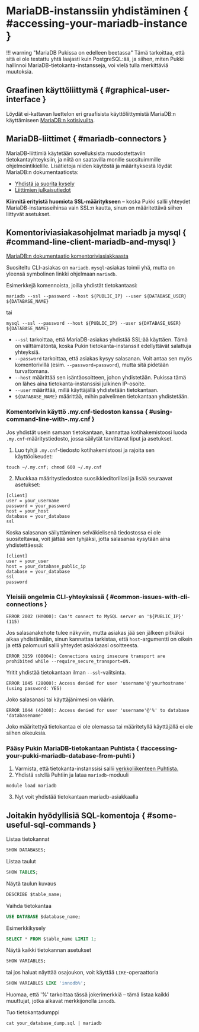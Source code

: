 # MariaDB-instanssiin yhdistäminen { #accessing-your-mariadb-instance }
!!! warning "MariaDB Pukissa on edelleen beetassa"
    Tämä tarkoittaa, että sitä ei ole testattu yhtä laajasti kuin PostgreSQL:ää, ja siihen, miten Pukki hallinnoi MariaDB-tietokanta-instansseja, voi vielä tulla merkittäviä muutoksia.

## Graafinen käyttöliittymä { #graphical-user-interface }
Löydät ei-kattavan luettelon eri graafisista käyttöliittymistä MariaDB:n käyttämiseen
[MariaDB:n kotisivuilta](https://mariadb.com/kb/en/graphical-and-enhanced-clients/).

## MariaDB-liittimet { #mariadb-connectors }

MariaDB-liittimiä käytetään sovelluksista muodostettaviin tietokantayhteyksiin,
ja niitä on saatavilla monille suosituimmille ohjelmointikielille. Lisätietoja
niiden käytöstä ja määrityksestä löydät MariaDB:n dokumentaatiosta:

  * [Yhdistä ja suorita kysely](https://mariadb.com/docs/server/clients-and-utilities/server-client-software/client-libraries/connect-and-query)
  * [Liittimien julkaisutiedot](https://mariadb.com/kb/en/connectors/)

**Kiinnitä erityistä huomiota SSL-määritykseen** – koska Pukki sallii yhteydet
MariaDB-instansseihinsa vain SSL:n kautta, sinun on määritettävä siihen liittyvät asetukset.

## Komentoriviasiakasohjelmat mariadb ja mysql { #command-line-client-mariadb-and-mysql }
[MariaDB:n dokumentaatio komentoriviasiakkaasta](https://mariadb.com/kb/en/mariadb-command-line-client/)

Suositeltu CLI-asiakas on `mariadb`. `mysql`-asiakas toimii yhä, mutta on
yleensä symbolinen linkki ohjelmaan `mariadb`.

Esimerkkejä komennoista, joilla yhdistät tietokantaasi:

```
mariadb --ssl --password --host ${PUBLIC_IP} --user ${DATABASE_USER} ${DATABASE_NAME}
```

tai

```
mysql --ssl --password --host ${PUBLIC_IP} --user ${DATABASE_USER} ${DATABASE_NAME}
```

  * `--ssl` tarkoittaa, että MariaDB-asiakas yhdistää SSL:ää käyttäen. Tämä on välttämätöntä, koska
Pukin tietokanta-instanssit edellyttävät salattuja yhteyksiä.
  * `--password` tarkoittaa, että asiakas kysyy salasanan. Voit antaa sen myös
komentorivillä (esim. `--password=password`), mutta sitä pidetään turvattomana.
  * `--host` määrittää sen isäntäosoitteen, johon yhdistetään. Pukissa tämä on lähes
aina tietokanta-instanssisi julkinen IP-osoite.
  * `--user` määrittää, millä käyttäjällä yhdistetään tietokantaan.
  * `${DATABASE_NAME}` määrittää, mihin palvelimen tietokantaan yhdistetään.


### Komentorivin käyttö .my.cnf-tiedoston kanssa { #using-command-line-with-.my.cnf }

Jos yhdistät usein samaan tietokantaan, kannattaa kotihakemistoosi luoda
`.my.cnf`-määritystiedosto, jossa säilytät tarvittavat liput ja asetukset.

1. Luo tyhjä `.my.cnf`-tiedosto kotihakemistoosi ja rajoita sen käyttöoikeudet:

```
touch ~/.my.cnf; chmod 600 ~/.my.cnf
```

2. Muokkaa määritystiedostoa suosikkieditorillasi ja lisää seuraavat asetukset:
```
[client]
user = your_username
password = your_password
host = your_host
database = your_database
ssl
```

Koska salasanan säilyttäminen selväkielisenä tiedostossa ei ole suositeltavaa, voit jättää sen tyhjäksi, jotta
salasanaa kysytään aina yhdistettäessä:

```
[client]
user = your_user
host = your_database_public_ip
database = your_database
ssl
password
```


### Yleisiä ongelmia CLI-yhteyksissä { #common-issues-with-cli-connections }

```
ERROR 2002 (HY000): Can't connect to MySQL server on '${PUBLIC_IP}' (115)
```

Jos salasanakehote tulee näkyviin, mutta asiakas jää sen jälkeen pitkäksi aikaa yhdistämään, sinun kannattaa
tarkistaa, että `host`-argumentti on oikein ja että palomuuri sallii yhteydet asiakkaasi
osoitteesta.

```
ERROR 3159 (08004): Connections using insecure transport are prohibited while --require_secure_transport=ON.
```

Yritit yhdistää tietokantaan ilman `--ssl`-valitsinta.

```
ERROR 1045 (28000): Access denied for user 'username'@'yourhostname' (using password: YES)
```

Joko salasanasi tai käyttäjänimesi on väärin.

```
ERROR 1044 (42000): Access denied for user 'username'@'%' to database 'databasename'
```

Joko määritettyä tietokantaa ei ole olemassa tai määritetyllä käyttäjällä ei ole siihen oikeuksia.


### Pääsy Pukin MariaDB-tietokantaan Puhtista { #accessing-your-pukki-mariadb-database-from-puhti }

1. Varmista, että tietokanta-instanssisi sallii [verkkoliikenteen Puhtista.](firewalls.md#puhti)
2. Yhdistä `ssh`:llä Puhtiin ja lataa `mariadb`-moduuli
```
module load mariadb
```
3. Nyt voit yhdistää tietokantaan mariadb-asiakkaalla

<!-- ### Basic Puhti batch job example using mysql
// I'm too lacy to verify the same example as in postgres-accessing.md

1. This requires that you have configured `~/.my.cnf` correctly in the previous section.
2. Create a file named `my-first-mariadb-batch-job.bash`:
   ```bash title="my-first-mariadb-batch-job.bash"
   #!/bin/bash -l
   #SBATCH --job-name=mariadb_job
   #SBATCH --output=output_%j.txt
   #SBATCH --error=errors_%j.txt
   #SBATCH --time=00:01:00
   #SBATCH --account=$PROJECT_NUMBER
   #SBATCH --ntasks=1
   #SBATCH --partition=test
   #SBATCH --mem-per-cpu=1024

   module load mariadb
   mariadb -c 'SELECT 1' >> mariadb-results.txt
   ```
   Make sure that you have updated the following variables:
      * `$PROJECT_NUMBER` – your CSC project ID (e.g. project_2001234)
      * `$DB_USER_NAME` – your database username (same as in `~/.my.cnf`)
      * `$DB_IP_ADDRESS` – the public IP-address of your database
      * `$DATABASE_NAME` – name of your database
3. Once you are happy with the batch script, you can submit the job by running:
   ```
   sbatch my-first-mariadb-batch-job.bash
   ```
-->

##  Joitakin hyödyllisiä SQL-komentoja { #some-useful-sql-commands }

Listaa tietokannat
```sql
SHOW DATABASES;
```

Listaa taulut
```sql
SHOW TABLES;
```

Näytä taulun kuvaus
```sql
DESCRIBE $table_name;
```

Vaihda tietokantaa
```sql
USE DATABASE $database_name;
```

Esimerkkikysely
```sql
SELECT * FROM $table_name LIMIT 1;
```

Näytä kaikki tietokannan asetukset
```sql
SHOW VARIABLES;
```

tai jos haluat näyttää osajoukon, voit käyttää `LIKE`-operaattoria
```sql
SHOW VARIABLES LIKE 'innodb%';
```
Huomaa, että '%' tarkoittaa tässä jokerimerkkiä – tämä listaa kaikki muuttujat, jotka alkavat merkkijonolla `innodb`.

<!--- Extended display --->
Tuo tietokantadumppi
```
cat your_database_dump.sql | mariadb
```